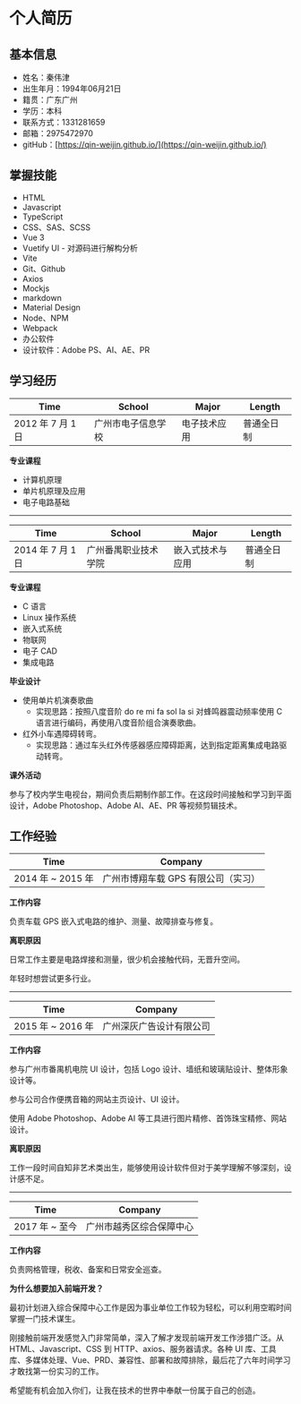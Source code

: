 # 个人简历

## 基本信息

- 姓名：秦伟津
- 出生年月：1994年06月21日
- 籍贯：广东广州
- 学历：本科
- 联系方式：1331281659
- 邮箱：2975472970
- gitHub：[https://qin-weijin.github.io/](https://qin-weijin.github.io/)

## 掌握技能

- HTML
- Javascript
- TypeScript
- CSS、SAS、SCSS
- Vue 3
- Vuetify UI - 对源码进行解构分析
- Vite
- Git、Github
- Axios
- Mockjs
- markdown
- Material Design
- Node、NPM
- Webpack
- 办公软件
- 设计软件：Adobe PS、AI、AE、PR

## 学习经历

| Time | School | Major | Length |
| ---- | ------ | ----- | ------ |
| 2012 年 7 月 1 日 | 广州市电子信息学校 | 电子技术应用 | 普通全日制 |

**专业课程**

- 计算机原理
- 单片机原理及应用
- 电子电路基础

---------------------------------------------------------

| Time | School | Major | Length |
| ---- | ------ | ----- | ------ |
| 2014 年 7 月 1 日 | 广州番禺职业技术学院 | 嵌入式技术与应用 | 普通全日制 |

**专业课程**

- C 语言
- Linux 操作系统
- 嵌入式系统
- 物联网
- 电子 CAD
- 集成电路

**毕业设计**

- 使用单片机演奏歌曲
	+ 实现思路：按照八度音阶 do re mi fa sol la si 对蜂鸣器震动频率使用 C 语言进行编码，再使用八度音阶组合演奏歌曲。
- 红外小车遇障碍转弯。
	+ 实现思路：通过车头红外传感器感应障碍距离，达到指定距离集成电路驱动转弯。

**课外活动**

参与了校内学生电视台，期间负责后期制作部工作。在这段时间接触和学习到平面设计，Adobe Photoshop、Adobe AI、AE、PR 等视频剪辑技术。

## 工作经验

| Time | Company |
| ---- | ------- |
| 2014 年 ~ 2015 年 | 广州市博翔车载 GPS 有限公司（实习） | 

**工作内容**

负责车载 GPS 嵌入式电路的维护、测量、故障排查与修复。

**离职原因**

<p>日常工作主要是电路焊接和测量，很少机会接触代码，无晋升空间。</p>
<p>年轻时想尝试更多行业。</p>

---------------------------------------------------------

| Time | Company |
| - | - |
| 2015 年 ~ 2016 年 | 广州深灰广告设计有限公司 |

**工作内容**

参与广州市番禺机电院 UI 设计，包括 Logo 设计、墙纸和玻璃贴设计、整体形象设计等。</p>
参与公司合作便携音箱的网站主页设计、UI 设计。</p>
使用 Adobe Photoshop、Adobe AI 等工具进行图片精修、首饰珠宝精修、网站设计。</p>

**离职原因**

工作一段时间自知非艺术类出生，能够使用设计软件但对于美学理解不够深刻，设计感不足。

---------------------------------------------------------

| Time | Company |
| - | - |
| 2017 年 ~ 至今 | 广州市越秀区综合保障中心 |

**工作内容**

负责网格管理，税收、备案和日常安全巡查。

**为什么想要加入前端开发？**

<p>最初计划进入综合保障中心工作是因为事业单位工作较为轻松，可以利用空暇时间掌握一门技术谋生。</p>
<p>刚接触前端开发感觉入门非常简单，深入了解才发现前端开发工作涉猎广泛。从 HTML、Javascript、CSS 到 HTTP、axios、服务器请求。各种 UI 库、工具库、多媒体处理、Vue、PRD、兼容性、部署和故障排除，最后花了六年时间学习才敢找第一份实习的工作。</p>
<p>希望能有机会加入你们，让我在技术的世界中奉献一份属于自己的创造。</p>




















